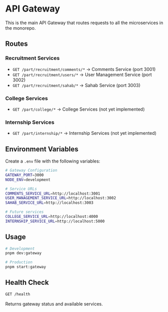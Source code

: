 # API Gateway

This is the main API Gateway that routes requests to all the microservices in the monorepo.

## Routes

### Recruitment Services

- `GET /part/recruitment/comments/*` → Comments Service (port 3001)
- `GET /part/recruitment/users/*` → User Management Service (port 3002)
- `GET /part/recruitment/sahab/*` → Sahab Service (port 3003)

### College Services

- `GET /part/college/*` → College Services (not yet implemented)

### Internship Services

- `GET /part/internship/*` → Internship Services (not yet implemented)

## Environment Variables

Create a `.env` file with the following variables:

```bash
# Gateway Configuration
GATEWAY_PORT=3000
NODE_ENV=development

# Service URLs
COMMENTS_SERVICE_URL=http://localhost:3001
USER_MANAGEMENT_SERVICE_URL=http://localhost:3002
SAHAB_SERVICE_URL=http://localhost:3003

# Future services
COLLEGE_SERVICE_URL=http://localhost:4000
INTERNSHIP_SERVICE_URL=http://localhost:5000
```

## Usage

```bash
# Development
pnpm dev:gateway

# Production
pnpm start:gateway
```

## Health Check

```bash
GET /health
```

Returns gateway status and available services.
